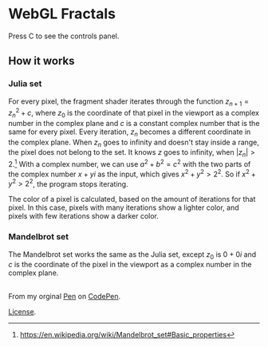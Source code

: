 # WebGL Fractals

Press C to see the controls panel.

## How it works
### Julia set
For every pixel, the fragment shader iterates through the function $z_{n+1}=z_n^2+c$, where $z_0$ is the coordinate of that pixel in the viewport as a complex number in the complex plane and $c$ is a constant complex number that is the same for every pixel. Every iteration, $z_n$ becomes a different coordinate in the complex plane. When $z_n$ goes to infinity and doesn't stay inside a range, the pixel does not belong to the set. It knows $z$ goes to infinity, when $|z_n|\gt2$.[^1] With a complex number, we can use $a^2+b^2=c^2$ with the two parts of the complex number $x+yi$ as the input, which gives $x^2+y^2 \gt 2^2$. So if $x^2+y^2 \gt 2^2$, the program stops iterating.

The color of a pixel is calculated, based on the amount of iterations for that pixel. In this case, pixels with many iterations show a lighter color, and pixels with few iterations show a darker color.

### Mandelbrot set
The Mandelbrot set works the same as the Julia set, except $z_0$ is $0 + 0i$ and $c$ is the coordinate of the pixel in the viewport as a complex number in the complex plane.

##
From my orginal [Pen](https://codepen.io/Thijn09/pen/Jjzgmgp) on [CodePen](https://codepen.io).

[License](https://codepen.io/license/pen/Jjzgmgp).


[^1]: https://en.wikipedia.org/wiki/Mandelbrot_set#Basic_properties
